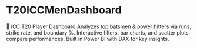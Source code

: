 # T20ICCMenDashboard
🚀 ICC T20 Player Dashboard Analyzes top batsmen &amp; power hitters via runs, strike rate, and boundary %. Interactive filters, bar charts, and scatter plots compare performances. Built in Power BI with DAX for key insights. 
